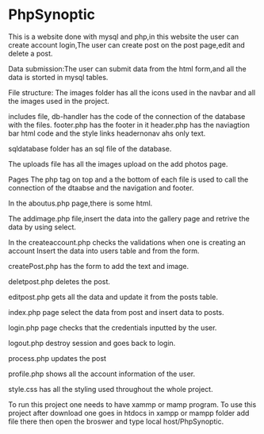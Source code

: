 # PhpSynoptic
This is a website done with mysql and php,in this website the user can create account login,The user can create post on the post page,edit and delete a post.

Data submission:The user can submit data from the html form,and all the data is storted in mysql tables.

File structure:
The images folder has all the icons used in the navbar
and all the images used in the project.

includes file, 
db-handler  has the code of the connection of the database with the files.
footer.php has the footer in it
header.php has the naviagtion bar html code and the style links 
headernonav ahs only text.

sqldatabase folder  has an sql file of the database.

The uploads file has all the images upload on the add photos page.

Pages
The php tag on top  and a the bottom of each file is used to call the connection of the dtaabse and the navigation and footer.

In the aboutus.php page,there is some html.

The addimage.php file,insert the data into the gallery page and retrive the data by using select.

In the createaccount.php checks the validations when one is creating an account
Insert the data into users table and from the form.

createPost.php has the form to add the text and image.

deletpost.php deletes the post.

editpost.php gets all the data and update it  from the posts table.

index.php  page select the data from post and insert data to posts.

login.php page checks that the credentials inputted by the user.

logout.php destroy session and goes back to login.

process.php updates the post

profile.php shows all the account information of the user.

style.css has all the styling used throughout the whole project.

To run this project one needs to have xammp or mamp program.
To use this project after download one goes in htdocs in xampp or mampp folder
add file there then open the broswer and type local host/PhpSynoptic.